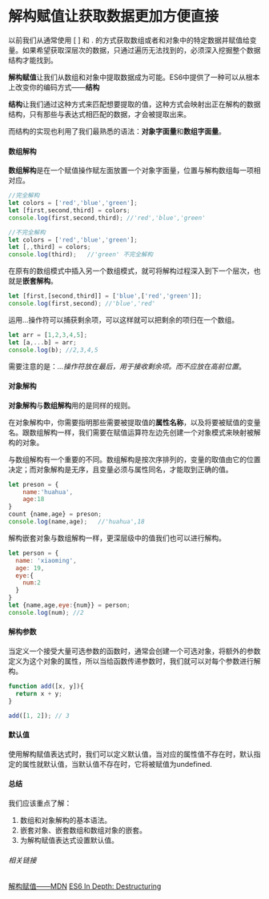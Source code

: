 # 解构赋值让获取数据更加方便直接

以前我们从通常使用 [  ] 和 . 的方式获取数组或者和对象中的特定数据并赋值给变量。如果希望获取深层次的数据，只通过遍历无法找到的，必须深入挖掘整个数据结构才能找到。

**解构赋值**让我们从数组和对象中提取数据成为可能。ES6中提供了一种可以从根本上改变你的编码方式——**结构**

**结构**让我们通过这种方式来匹配想要提取的值，这种方式会映射出正在解构的数据结构，只有那些与表达式相匹配的数据，才会被提取出来。

而结构的实现也利用了我们最熟悉的语法：**对象字面量**和**数组字面量**。

#### 数组解构

**数组解构**是在一个赋值操作赋左面放置一个对象字面量，位置与解构数组每一项相对应。

```JavaScript
//完全解构
let colors = ['red','blue','green'];
let [first,second,third] = colors;
console.log(first,second,third); //'red','blue','green'
```

```JavaScript
//不完全解构
let colors = ['red','blue','green'];
let [,,third] = colors;
console.log(third);   //'green' 不完全解构
```

在原有的数组模式中插入另一个数组模式，就可将解构过程深入到下一个层次，也就是**嵌套解构**。

```JavaScript
let [first,[second,third]] = ['blue',['red','green']];   
console.log(first,second); //'blue','red'
```

运用...操作符可以捕获剩余项，可以这样就可以把剩余的项归在一个数组。

```JavaScript
let arr = [1,2,3,4,5];
let [a,...b] = arr;
console.log(b); //2,3,4,5 
```

需要注意的是：*...操作符放在最后，用于接收剩余项。而不应放在高前位置*。

#### 对象解构

**对象解构**与**数组解构**用的是同样的规则。

在对象解构中，你需要指明那些需要被提取值的**属性名称**，以及将要被赋值的变量名。跟数组解构一样，我们需要在赋值运算符左边先创建一个对象模式来映射被解构的对象。

与数组解构有一个重要的不同。数组解构是按次序排列的，变量的取值由它的位置决定；而对象解构是无序，且变量必须与属性同名，才能取到正确的值。

```JavaScript
let preson = {
    name:'huahua',
    age:18
}
count {name,age} = preson;
console.log(name,age);   //'huahua',18
```

解构嵌套对象与数组解构一样，更深层级中的值我们也可以进行解构。

```JavaScript
let person = {
  name: 'xiaoming',
  age: 19,
  eye:{
    num:2
  }
}
let {name,age,eye:{num}} = person;
console.log(num); //2
```

#### 解构参数

当定义一个接受大量可选参数的函数时，通常会创建一个可选对象，将额外的参数定义为这个对象的属性，所以当给函数传递参数时，我们就可以对每个参数进行解构。

```JavaScript
function add([x, y]){
  return x + y;
}

add([1, 2]); // 3
```

#### 默认值

使用解构赋值表达式时，我们可以定义默认值，当对应的属性值不存在时，默认指定的属性就默认值，当默认值不存在时，它将被赋值为undefined.

#### 总结

我们应该重点了解：

1. 数组和对象解构的基本语法。
2. 嵌套对象、嵌套数组和数组对象的嵌套。
3. 为解构赋值表达式设置默认值。

###### 相关链接

[解构赋值——MDN](https://developer.mozilla.org/zh-CN/docs/Web/JavaScript/Reference/Operators/Destructuring_assignment)
[ES6 In Depth: Destructuring](https://hacks.mozilla.org/2015/05/es6-in-depth-destructuring/)

